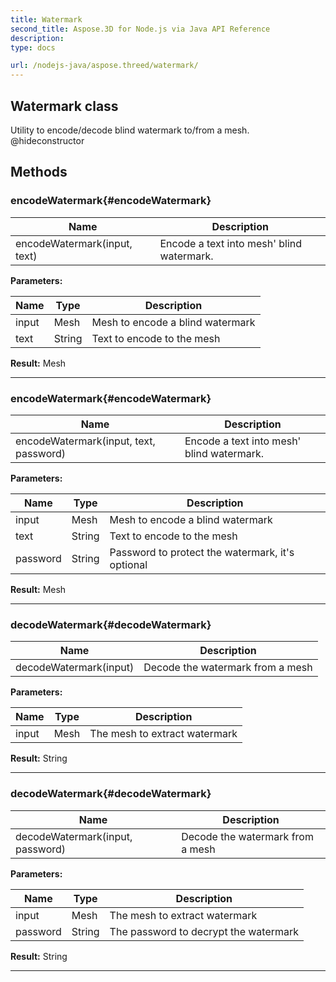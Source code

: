 ```yaml
---
title: Watermark 
second_title: Aspose.3D for Node.js via Java API Reference
description: 
type: docs

url: /nodejs-java/aspose.threed/watermark/
---
```

## Watermark class

  Utility to encode/decode blind watermark  to/from a mesh.  @hideconstructor


## Methods

### encodeWatermark{#encodeWatermark}

| Name | Description |
| --- | --- |
| encodeWatermark(input, text) | Encode a text into mesh' blind watermark. | 

 **Parameters:**

| Name | Type | Description |
| --- | --- | --- |
| input | Mesh | Mesh to encode a blind watermark |
| text | String | Text to encode to the mesh |

 **Result:**
Mesh


---


### encodeWatermark{#encodeWatermark}

| Name | Description |
| --- | --- |
| encodeWatermark(input, text, password) | Encode a text into mesh' blind watermark. | 

 **Parameters:**

| Name | Type | Description |
| --- | --- | --- |
| input | Mesh | Mesh to encode a blind watermark |
| text | String | Text to encode to the mesh |
| password | String | Password to protect the watermark, it's optional |

 **Result:**
Mesh


---


### decodeWatermark{#decodeWatermark}

| Name | Description |
| --- | --- |
| decodeWatermark(input) | Decode the watermark from a mesh | 

 **Parameters:**

| Name | Type | Description |
| --- | --- | --- |
| input | Mesh | The mesh to extract watermark |

 **Result:**
String


---


### decodeWatermark{#decodeWatermark}

| Name | Description |
| --- | --- |
| decodeWatermark(input, password) | Decode the watermark from a mesh | 

 **Parameters:**

| Name | Type | Description |
| --- | --- | --- |
| input | Mesh | The mesh to extract watermark |
| password | String | The password to decrypt the watermark |

 **Result:**
String


---



